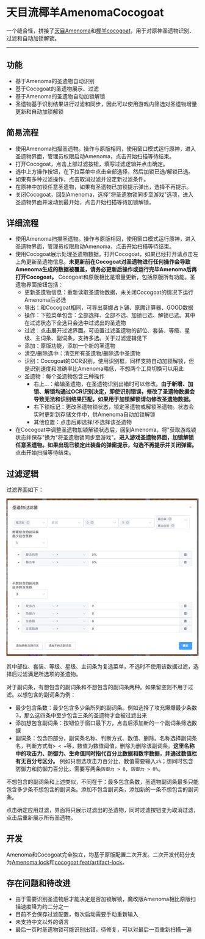 # 天目流椰羊AmenomaCocogoat

一个缝合怪，拼接了[天目Amenoma](https://github.com/daydreaming666/Amenoma)和[椰羊cocogoat](https://github.com/YuehaiTeam/cocogoat)，用于对原神圣遗物识别、过滤和自动加锁解锁。

---

## 功能

- 基于Amenoma的圣遗物自动识别
- 基于Cocogoat的圣遗物展示、过滤
- 基于Amenoma的圣遗物自动加锁解锁
- 圣遗物基于识别结果进行过滤和同步，因此可以使用游戏内筛选对圣遗物增量更新和自动加锁解锁

## 简易流程

- 使用Amenoma扫描圣遗物。操作与原版相同，使用窗口模式运行原神，进入圣遗物界面，管理员权限启动Amenoma，点击开始扫描等待结束。
- 打开Cocogoat，点击上部过滤按钮，填写过滤逻辑并点击确定。
- 选中上方操作按钮，在下拉菜单中点击全部选择，然后加锁已选/解锁已选。
- 如果有多种过滤操作，点击取消过滤并设定新过滤条件。
- 在原神中加锁任意圣遗物，如果有圣遗物已加锁提示弹出，选择不再提示。
- 关闭Cocogoat，回到Amenoma，选择"将圣遗物锁同步至游戏"选项，进入圣遗物界面并滚动到最开始，点击开始扫描等待加锁解锁。

## 详细流程

- 使用Amenoma扫描圣遗物。操作与原版相同，使用窗口模式运行原神，进入圣遗物界面，管理员权限启动Amenoma，点击开始扫描等待结束。
- 使用Cocogoat展示处理圣遗物数据。打开Cocogoat，如果已经打开请点击左上角更新圣遗物信息。**未更新前在Cocogoat对圣遗物进行任何操作会导致Amenoma生成的数据被覆盖，请务必更新后操作或运行完毕Amenoma后再打开Cocogoat。** Cocogoat和原版相比是增量更新，包括原版所有功能。圣遗物界面按钮包括：
  - 更新圣遗物信息：重新读取圣遗物数据，未关闭Cocogoat的情况下运行Amenoma后必选
  - 导出：和Cocogoat相同，可导出莫娜占卜铺、原魔计算器、GOOD数据
  - 操作：下拉菜单包含：全部选择、全部不选、加锁已选、解锁已选。其中在过滤状态下全选只会选中过滤出的圣遗物
  - 过滤：点击展开过滤界面。可设置过滤圣遗物的部位、套装、等级、星级、主词条、副词条，支持多选。关于过滤逻辑见下
  - 添加：原版功能，添加一个新的圣遗物
  - 清空/删除选中：清空所有圣遗物/删除选中圣遗物
  - 识别：Cocogoat的OCR识别，使用识别框，同样支持自动加锁解锁，但是识别速度和准确率比Amenoma略低，不想两个工具切换可以用此
  - 圣遗物：每个圣遗物包含三种操作
    - 右上...：编辑圣遗物，在圣遗物识别出错时可以修改。**由于新增、加锁、解锁均通过OCR识别决定，即使识别错误，修改了圣遗物数据会导致无法和识别结果匹配，如果用于加锁解锁请勿修改圣遗物数据。**
    - 右下锁标记：更改圣遗物锁状态，锁定圣遗物或解锁圣遗物。状态会实时更新到存储文件中，供Amenoma自动加锁解锁
    - 其他位置：点击后即选择/不选择该圣遗物
- 在Cocogoat中调整圣遗物加锁解锁状态后，回到Amenoma，将"获取游戏锁状态并保存"换为"将圣遗物锁同步至游戏"。**进入游戏圣遗物界面，加锁解锁任意圣遗物。如果出现已锁定此装备的弹窗提示，勾选不再提示并关闭弹窗。** 点击开始扫描等待结束。

## 过滤逻辑

过滤界面如下：

![CocogoatFilter](doc/CocogoatFilter.png)

其中部位、套装、等级、星级、主词条为复选菜单，不选时不使用该数据过滤，选择后过滤满足所选项的圣遗物。

对于副词条，有想包含的副词条和不想包含的副词条两种。如果留空则不用于过滤。以想包含的副词条为例：

- 最少包含条数：最少包含多少条所列的副词条。例如选择了攻充爆爆最少条数3，那么这四条中至少包含三条的圣遗物才会被过滤出来
- 添加想包含副词条：按钮位于窗口最下方，点击后添加新的一个副词条筛选数据
- 副词条：包含四部分，副词条名称、判断方式、数值、删除。名称选择副词条名，判断方式有`> < =`等，数值为数值阈值，删除为删除该副词条。**这里名称中的攻击力、防御力、生命值同时指代百分比数据和数字数据，并通过数值栏有无百分号区分。** 例如只想选攻击力百分比，数值需要输入`x%`；想同时包含防御力和防御力百分比，需要写两条`防御力 > 0, 防御力 > 0%`。

不想包含的副词条和上述类似，不同在于：最多包含条数，圣遗物副词条最多只能包含多少条不想包含的副词条。添加不包含副词条，添加新的一条不想包含的副词条。

点击确定应用过滤，界面将只展示过滤出的圣遗物，同时过滤按钮变为取消过滤，点击后重新展示所有圣遗物。

## 开发

Amenoma和Cocogoat完全独立，均基于原版配置二次开发。二次开发代码分支为[Amenoma:lock](https://github.com/zyr17/Amenoma/tree/lock)和[cocogoat:feat/artifact-lock](https://github.com/zyr17/cocogoat/tree/feat/artifact-lock)。

## 存在问题和待改进

- 由于需要识别圣遗物后才能决定是否加锁解锁，魔改版Amenoma相比原版扫描速度降为约二分之一
- 目前不会保存过滤配置，每次启动需要手动重新输入
- 未支持中文以外的语言
- 最后一页时圣遗物锁可能识别出错，待修复，可以对最后一页重新扫描一遍